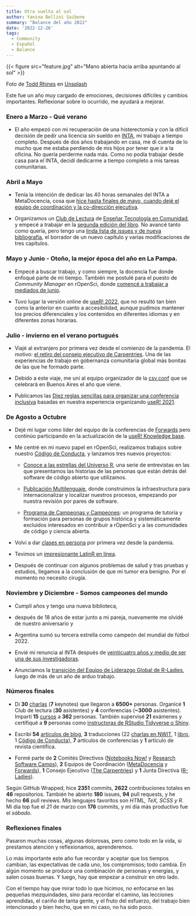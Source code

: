 ```yaml
---
title: Otra vuelta al sol
author: Yanina Bellini Saibene
summary: "Balance del año 2022"
date: '2022-12-26'
tags:
  - Community
  - Español
  - Balance
---
```


{{< figure src="feature.jpg" alt="Mano abierta hacia arriba apuntando al sol" >}}

Foto de <a href="https://unsplash.com/@rhinestodd?utm_source=unsplash&utm_medium=referral&utm_content=creditCopyText">Todd Rhines</a> en <a href="https://unsplash.com/es/fotos/W0jzK552m8E?utm_source=unsplash&utm_medium=referral&utm_content=creditCopyText">Unsplash</a>

Este fue un año muy cargado de emociones, decisiones difíciles y cambios importantes. Reflexionar sobre lo ocurrido, me ayudará a mejorar.

### Enero a Marzo - Qué verano

* El año empezó con mi recuperación de una histerectomía y con la difícil decisión de pedir una licencia sin sueldo en [INTA](https://www.argentina.gob.ar/inta), mi trabajo a tiempo completo.  Después de dos años trabajando en casa, me di cuenta de lo mucho que me estaba perdiendo de mis hijos por tener que ir a la oficina. No quería perderme nada más. Como no podía trabajar desde casa para el INTA, decidí dedicarme a tiempo completo a mis tareas comunitarias.


### Abril a Mayo

* Tenía la intención de dedicar las 40 horas semanales del INTA a MetaDocencia, cosa que [hice hasta finales de mayo, cuando dejé el equipo de coordinación y la co-dirección ejecutiva](/blog/2022-05-31-metadocencia/).

* Organizamos un [Club de Lectura](/blog/2022_metadocencia_club_lectura_t3/) de [Enseñar Tecnología en Comunidad](https://educarencomunidad.tech/), y empecé a trabajar en la [segunda edición del libro](https://github.com/yabellini/t3es2ed). No avancé tanto como quería, pero tengo una [linda lista de issues y de nueva bibliografía](https://github.com/gvwilson/teachtogether.tech/issues), el borrador de un nuevo capítulo y varias modificaciones de tres capítulos.

### Mayo y Junio - Otoño, la mejor época del año en La Pampa.

* Empecé a buscar trabajo, y como siempre, la docencia fue donde enfoqué parte de mi tiempo.  También me postulé para el puesto de _Community Manager_ en rOpenSci, donde [comencé a trabajar a mediados de junio](https://ropensci.org/blog/2022/06/21/introducing-yanina/).

* Tuvo lugar la versión online de [useR! 2022](https://user2022.r-project.org/), que no resultó tan bien como la anterior en cuanto a accesibilidad, aunque pudimos mantener los precios diferenciales y los contenidos en diferentes idiomas y en diferentes zonas horarias.

### Julio - invierno en el verano portugués

* Viajé al extranjero por primera vez desde el comienzo de la pandemia.  El motivo: [el retiro del consejo ejecutivo de Carpentries](https://carpentries.org/blog/2022/08/2022-executive-council-retreat/). Una de las experiencias de trabajo en gobernanza comunitaria global más bonitas de las que he formado parte.

* Debido a este viaje, me uní al equipo organizador de la [csv,conf](https://csvconf.com/) que se celebrará en Buenos Aires el año que viene.

* Publicamos las [Diez reglas sencillas para organizar una conferencia inclusiva](https://journals.plos.org/ploscompbiol/article?id=10.1371/journal.pcbi.1010164#sec006) basadas en nuestra experiencia organizando [useR! 2021](https://user2021.r-project.org/).


### De Agosto a Octubre

* Dejé mi lugar como líder del equipo de la conferencias de [Forwards](https://forwards.github.io) pero continúo participando en la actualización de la [useR! Knowledge base](https://rconf.gitlab.io/userknowledgebase/main/index.html).

* Me centré en mi nuevo papel en rOpenSci, realizamos trabajos sobre nuestro [Código de Conducta](https://ropensci.org/blog/2022/07/12/coc-update/), y lanzamos tres nuevos proyectos:

  - [Conoce a las estrellas del Universo R](https://ropensci.org/blog/2022/11/23/r-universe-stars-1-en/), una serie de entrevistas en las que presentamos las historias de las personas que están detrás del software de código abierto que utilizamos.

  - [Publicación Multilenguaje](https://ropensci.org/multilingual-publishing/), donde construimos la infraestructura para internacionalizar y localizar nuestros procesos, empezando por nuestra revisión por pares de software.

  - [Programa de Campeonas y Campeones](https://ropensci.org/champions/): un programa de tutoría y formación para personas de grupos histórica y sistemáticamente excluidos interesados en contribuir a rOpenSci y a las comunidades de código y ciencia abierta.

* Volví a dar [clases en persona](https://yabellini.netlify.app/courses/agri_remote_sensing/) por primera vez desde la pandemia.

* Tevimos un [impresionante LatinR en línea](https://github.com/LatinR/presentaciones-LatinR2022).

* Después de continuar con algunos problemas de salud y tras pruebas y estudios, llegamos a la conclusión de que mi tumor era benigno. Por el momento no necesito cirugía.


### Noviembre y Diciembre - Somos campeones del mundo

* Cumplí años y tengo una nueva biblioteca, 

* después de 18 años de estar junto a mi pareja, nuevamente me olvidé de nuestro aniversario y

* Argentina sumó su tercera estrella como campeón del mundial de fútbol 2022.

* Envié mi renuncia al INTA después de [veinticuatro años y medio de ser una de sus investigadoras](/blog/2022-12-21-inta/).  

* Anunciamos la [transición del Equipo de Liderazgo Global de R-Ladies](https://rladies.org/news/2022-11-18-global-leadership-team-transition/), luego de más de un año de arduo trabajo.


### Números finales

* Di **30** [charlas](/talk/) (**7** keynotes) que llegaron a **6500+** personas. Organicé **1** Club de lectura (**30** asistentes) y **4** conferencias (**~3000** asistentes). Impartí **15** [cursos](/cursos/) a **362** personas. También supervisé **21** exámenes y certifiqué a **9** personas como [instructoras de RStudio Tidyverse o Shiny](https://education.rstudio.com/trainers/).  

* Escribí **54** [artículos de blog](/blog/), **3** traducciones (22 [charlas en NWIT](https://neverworkintheory.org/), 1 [libro](/project/rml_es/), 1 [Código de Conducta](https://ropensci.org/codigo-de-conducta/)), **7** artículos de conferencias y **1** artículo de revista científica.

* Formé parte de **2** Comités Directivos ([Notebooks Now!](https://data.agu.org/notebooks-now/) y [Research Software Camps](https://www.software.ac.uk/research-software-camps)), **2** Equipos de Coordinación ([MetaDocencia](https://www.metadocencia.org/) y [Forwards](https://forwards.github.io)), **1** Consejo Ejecutivo ([The Carpentries](https://carpentries.org/)) y **1** Junta Directiva ([R-Ladies](https://rladies.org/)).

Según GitHub Wrapped, hice **2351** commits, **2622** contribuciones totales en **46** repositorios. También he abierto **180** issues, **94** pull requests, y he hecho **66** pull reviews. Mis lenguajes favoritos son _HTML, TeX, SCSS y R_. Mi día top fue el _21_ de marzo con **176** commits, y mi día más productivo fue el _sábado_.  


### Reflexiones finales

Pasaron muchas cosas, algunas dolorosas, pero como todo en la vida, si prestamos atención y reflexionamos, aprenderemos.

Lo más importante este año fue recordar y aceptar que los tiempos cambian, las expectativas de cada uno, los compromisos; todo cambia.  En algún momento se produce una combinación de personas y energías, y salen cosas buenas. Y luego, hay que empezar a construir en otro lado.

Con el tiempo hay que mirar todo lo que hicimos, no enfocarse en las pequeñas mezquindades, sino para recordar el camino, las lecciones aprendidas, el cariño de tanta gente, y el fruto del esfuerzo, del trabajo bien intencionado y bien hecho, que en mi caso, no ha sido poco.

